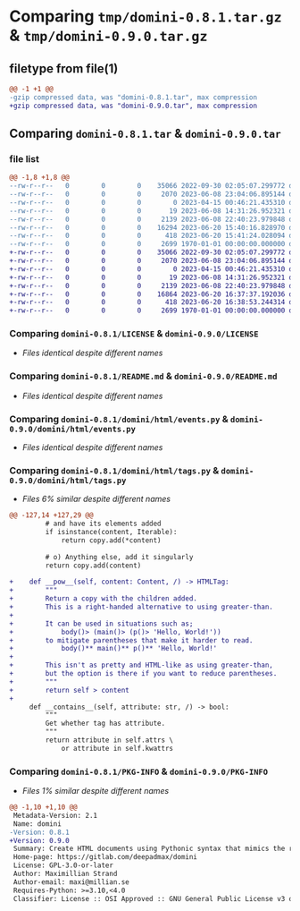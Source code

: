 # Comparing `tmp/domini-0.8.1.tar.gz` & `tmp/domini-0.9.0.tar.gz`

## filetype from file(1)

```diff
@@ -1 +1 @@
-gzip compressed data, was "domini-0.8.1.tar", max compression
+gzip compressed data, was "domini-0.9.0.tar", max compression
```

## Comparing `domini-0.8.1.tar` & `domini-0.9.0.tar`

### file list

```diff
@@ -1,8 +1,8 @@
--rw-r--r--   0        0        0    35066 2022-09-30 02:05:07.299772 domini-0.8.1/LICENSE
--rw-r--r--   0        0        0     2070 2023-06-08 23:04:06.895144 domini-0.8.1/README.md
--rw-r--r--   0        0        0        0 2023-04-15 00:46:21.435310 domini-0.8.1/domini/__init__.py
--rw-r--r--   0        0        0       19 2023-06-08 14:31:26.952321 domini-0.8.1/domini/html/__init__.py
--rw-r--r--   0        0        0     2139 2023-06-08 22:40:23.979848 domini-0.8.1/domini/html/events.py
--rw-r--r--   0        0        0    16294 2023-06-20 15:40:16.828970 domini-0.8.1/domini/html/tags.py
--rw-r--r--   0        0        0      418 2023-06-20 15:41:24.028094 domini-0.8.1/pyproject.toml
--rw-r--r--   0        0        0     2699 1970-01-01 00:00:00.000000 domini-0.8.1/PKG-INFO
+-rw-r--r--   0        0        0    35066 2022-09-30 02:05:07.299772 domini-0.9.0/LICENSE
+-rw-r--r--   0        0        0     2070 2023-06-08 23:04:06.895144 domini-0.9.0/README.md
+-rw-r--r--   0        0        0        0 2023-04-15 00:46:21.435310 domini-0.9.0/domini/__init__.py
+-rw-r--r--   0        0        0       19 2023-06-08 14:31:26.952321 domini-0.9.0/domini/html/__init__.py
+-rw-r--r--   0        0        0     2139 2023-06-08 22:40:23.979848 domini-0.9.0/domini/html/events.py
+-rw-r--r--   0        0        0    16864 2023-06-20 16:37:37.192036 domini-0.9.0/domini/html/tags.py
+-rw-r--r--   0        0        0      418 2023-06-20 16:38:53.244314 domini-0.9.0/pyproject.toml
+-rw-r--r--   0        0        0     2699 1970-01-01 00:00:00.000000 domini-0.9.0/PKG-INFO
```

### Comparing `domini-0.8.1/LICENSE` & `domini-0.9.0/LICENSE`

 * *Files identical despite different names*

### Comparing `domini-0.8.1/README.md` & `domini-0.9.0/README.md`

 * *Files identical despite different names*

### Comparing `domini-0.8.1/domini/html/events.py` & `domini-0.9.0/domini/html/events.py`

 * *Files identical despite different names*

### Comparing `domini-0.8.1/domini/html/tags.py` & `domini-0.9.0/domini/html/tags.py`

 * *Files 6% similar despite different names*

```diff
@@ -127,14 +127,29 @@
         # and have its elements added
         if isinstance(content, Iterable):
             return copy.add(*content)
         
         # o) Anything else, add it singularly
         return copy.add(content)
 
+    def __pow__(self, content: Content, /) -> HTMLTag:
+        """
+        Return a copy with the children added.
+        This is a right-handed alternative to using greater-than.
+
+        It can be used in situations such as;
+            body()> (main()> (p()> 'Hello, World!'))
+        to mitigate parentheses that make it harder to read.
+            body()** main()** p()** 'Hello, World!'
+
+        This isn't as pretty and HTML-like as using greater-than,
+        but the option is there if you want to reduce parentheses.
+        """
+        return self > content
+
     def __contains__(self, attribute: str, /) -> bool:
         """
         Get whether tag has attribute.
         """
         return attribute in self.attrs \
             or attribute in self.kwattrs
```

### Comparing `domini-0.8.1/PKG-INFO` & `domini-0.9.0/PKG-INFO`

 * *Files 1% similar despite different names*

```diff
@@ -1,10 +1,10 @@
 Metadata-Version: 2.1
 Name: domini
-Version: 0.8.1
+Version: 0.9.0
 Summary: Create HTML documents using Pythonic syntax that mimics the real deal.
 Home-page: https://gitlab.com/deepadmax/domini
 License: GPL-3.0-or-later
 Author: Maximillian Strand
 Author-email: maxi@millian.se
 Requires-Python: >=3.10,<4.0
 Classifier: License :: OSI Approved :: GNU General Public License v3 or later (GPLv3+)
```

